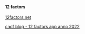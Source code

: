 #### 12 factors

[12factors.net](https://12factor.net/)

[cncf blog - 12 factors app anno 2022](https://www.cncf.io/blog/2022/04/28/twelve-factor-app-anno-2022/)

